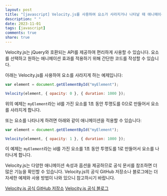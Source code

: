 ```yaml
---
layout: post
title: "[javascript] Velocity.js를 사용하여 요소가 사라지거나 나타날 때 애니메이션을 적용할 수 있나요?"
description: " "
date: 2023-11-01
tags: [javascript]
comments: true
share: true
---
```


Velocity.js는 jQuery와 호환되는 API를 제공하여 편리하게 사용할 수 있습니다. 요소를 선택하고 원하는 애니메이션 효과를 적용하기 위해 간단한 코드를 작성할 수 있습니다.

아래는 Velocity.js를 사용하여 요소를 사라지게 하는 예제입니다:

```javascript
var element = document.getElementById("myElement");

Velocity(element, { opacity: 0 }, { duration: 1000 });
```
위의 예제는 `myElement`라는 id를 가진 요소를 1초 동안 투명도를 0으로 만들어서 요소를 사라지게 합니다.

또는 요소를 나타나게 하려면 아래와 같이 애니메이션을 적용할 수 있습니다:

```javascript
var element = document.getElementById("myElement");

Velocity(element, { opacity: 1 }, { duration: 1000 });
```
이 예제는 `myElement`라는 id를 가진 요소를 1초 동안 투명도를 1로 만들어서 요소를 나타나게 합니다.

Velocity.js는 다양한 애니메이션 속성과 옵션을 제공하므로 공식 문서를 참조하면 더 많은 기능을 확인할 수 있습니다. Velocity.js의 공식 GitHub 저장소나 블로그에는 더 자세한 예제와 사용 방법이 나와 있으니 참고하시기 바랍니다.

[Velocity.js 공식 GitHub 저장소](https://github.com/julianshapiro/velocity)
[Velocity.js 공식 블로그](https://velocityjs.org/)